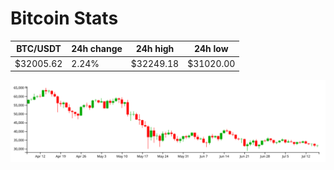 # Bitcoin Stats

BTC/USDT|24h change|24h high|24h low|
|---|---|---|---|
|$32005.62|2.24%|$32249.18|$31020.00|

<img src="./chart.svg">
